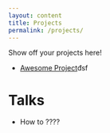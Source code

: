 ```yaml
---
layout: content
title: Projects
permalink: /projects/
---
```


Show off your projects here!
- [Awesome Project]()đsf


# Talks
- How to ????

